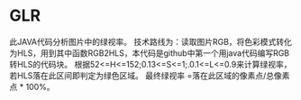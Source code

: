 # GLR
此JAVA代码分析图片中的绿视率。
技术路线为：读取图片RGB，将色彩模式转化为HLS，用到其中函数RGB2HLS，本代码是github中第一个用java代码编写RGB转HLS的代码块。
根据52<=H<=152;0.13<=S<=1;.0.1<=L<=0.9来计算绿视率，若HLS落在此区间即判定为绿色区域。
最终绿视率 =落在此区域的像素点/总像素点 * 100%。
